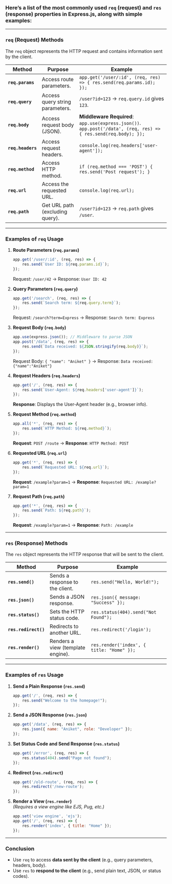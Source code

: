 
### Here’s a list of the **most commonly used `req` (request) and `res` (response) properties** in Express.js, along with simple examples:

---

### **`req` (Request) Methods**

The `req` object represents the HTTP request and contains information sent by the client.

| Method               | Purpose                          | Example                                      |
|----------------------|----------------------------------|----------------------------------------------|
| **`req.params`**     | Access route parameters.        | `app.get('/user/:id', (req, res) => { res.send(req.params.id); });` |
| **`req.query`**      | Access query string parameters. | `/user?id=123` → `req.query.id` gives `123`. |
| **`req.body`**       | Access request body (JSON).     | **Middleware Required**: `app.use(express.json())`. <br> `app.post('/data', (req, res) => { res.send(req.body); });` |
| **`req.headers`**    | Access request headers.         | `console.log(req.headers['user-agent']);`    |
| **`req.method`**     | Access HTTP method.             | `if (req.method === 'POST') { res.send('Post request'); }` |
| **`req.url`**        | Access the requested URL.       | `console.log(req.url);`                      |
| **`req.path`**       | Get URL path (excluding query). | `/user?id=123` → `req.path` gives `/user`.   |

---

### **Examples of `req` Usage**

1. **Route Parameters (`req.params`)**
   ```javascript
   app.get('/user/:id', (req, res) => {
       res.send(`User ID: ${req.params.id}`);
   });
   ```
   Request: `/user/42` → Response: `User ID: 42`

2. **Query Parameters (`req.query`)**
   ```javascript
   app.get('/search', (req, res) => {
       res.send(`Search term: ${req.query.term}`);
   });
   ```
   Request: `/search?term=Express` → Response: `Search term: Express`

3. **Request Body (`req.body`)**
   ```javascript
   app.use(express.json()); // Middleware to parse JSON
   app.post('/data', (req, res) => {
       res.send(`Data received: ${JSON.stringify(req.body)}`);
   });
   ```
   Request Body: `{ "name": "Aniket" }` → Response: `Data received: {"name":"Aniket"}`

4. **Request Headers (`req.headers`)**
   ```javascript
   app.get('/', (req, res) => {
       res.send(`User-Agent: ${req.headers['user-agent']}`);
   });
   ```
   **Response**: Displays the User-Agent header (e.g., browser info).

5. **Request Method (`req.method`)**
   ```javascript
   app.all('*', (req, res) => {
       res.send(`HTTP Method: ${req.method}`);
   });
   ```
   **Request**: `POST /route` → **Response**: `HTTP Method: POST`

6. **Requested URL (`req.url`)**
   ```javascript
   app.get('*', (req, res) => {
       res.send(`Requested URL: ${req.url}`);
   });
   ```
   **Request**: `/example?param=1` → **Response**: `Requested URL: /example?param=1`

7. **Request Path (`req.path`)**
   ```javascript
   app.get('*', (req, res) => {
       res.send(`Path: ${req.path}`);
   });
   ```
   **Request**: `/example?param=1` → **Response**: `Path: /example`
---

### **`res` (Response) Methods**

The `res` object represents the HTTP response that will be sent to the client.

| Method                | Purpose                            | Example                                    |
|-----------------------|------------------------------------|--------------------------------------------|
| **`res.send()`**      | Sends a response to the client.   | `res.send("Hello, World!");`               |
| **`res.json()`**      | Sends a JSON response.            | `res.json({ message: "Success" });`        |
| **`res.status()`**    | Sets the HTTP status code.        | `res.status(404).send("Not Found");`       |
| **`res.redirect()`**  | Redirects to another URL.         | `res.redirect('/login');`                  |
| **`res.render()`**    | Renders a view (template engine). | `res.render('index', { title: "Home" });`  |

---

### **Examples of `res` Usage**

1. **Send a Plain Response (`res.send`)**
   ```javascript
   app.get('/', (req, res) => {
       res.send("Welcome to the homepage!");
   });
   ```

2. **Send a JSON Response (`res.json`)**
   ```javascript
   app.get('/data', (req, res) => {
       res.json({ name: "Aniket", role: "Developer" });
   });
   ```

3. **Set Status Code and Send Response (`res.status`)**
   ```javascript
   app.get('/error', (req, res) => {
       res.status(404).send("Page not found");
   });
   ```

4. **Redirect (`res.redirect`)**
   ```javascript
   app.get('/old-route', (req, res) => {
       res.redirect('/new-route');
   });
   ```

5. **Render a View (`res.render`)**  
   *(Requires a view engine like EJS, Pug, etc.)*
   ```javascript
   app.set('view engine', 'ejs');
   app.get('/', (req, res) => {
       res.render('index', { title: "Home" });
   });
   ```
---

### **Conclusion**
- Use `req` to access **data sent by the client** (e.g., query parameters, headers, body).
- Use `res` to **respond to the client** (e.g., send plain text, JSON, or status codes).
